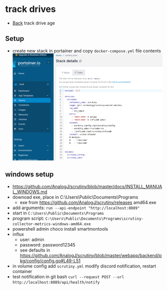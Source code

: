 # track drives
* [Back](../README.md)
track drive age

## Setup
* create new stack in portainer and copy `docker-compose.yml` file contents
![portainer stack](../../doc_media/portainer_stack.png)

## windows setup
* https://github.com/AnalogJ/scrutiny/blob/master/docs/INSTALL_MANUAL_WINDOWS.md
* downoad exe, place in C:\Users\Public\Documents\Programs
  * exe from https://github.com/AnalogJ/scrutiny/releases amd64.exe
* add arguments: `run --api-endpoint "http://localhost:8089"`
* start in `C:\Users\Public\Documents\Programs`
* program script: `C:\Users\Public\Documents\Programs\scrutiny-collector-metrics-windows-amd64.exe`
* powershell admin choco install smartmontools
* influx
  * user: admin
  * password: password12345
  * see defaults in https://github.com/AnalogJ/scrutiny/blob/master/webapp/backend/pkg/config/config.go#L49-L51
* in volume config add `scrutiny.yml` modify discord notification, restart container
* test notification in git bash `curl --request POST --url http://localhost:8089/api/health/notify`